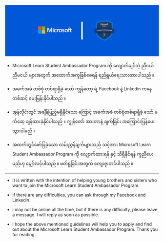 <div align="center">
</div>
<img alt="Demo" src="/Home.jpg" />
<br/>

* Microsoft Learn Student Ambassador Program ကို လျောက်ချင်တဲ့ ညီငယ် ညီမငယ် များအတွက် အထောက်အကူဖြစ်စေရန် ရည်ရွယ်ရေးသားထားပါသည် ။

* အခက်အခဲ တစ်စုံ တစ်ရာရှိခဲ့ သော် ကျွန်တော့ ရဲ့ Facebook နဲ့ Linkedin ကနေတစ်ဆင့် မေးမြန်းနိုင်ပါသည် ။
 
* အွန်လိုင်းတွင် အချိန်ပြည့်မရှိနိုင်သော‌ ကြောင့် အခက်အခဲ တစ်စုံတစ်ရာရှိခဲ့ သော် မက်ဆေ့ ချန်ထားခဲ့နိုင်ပါသည် ။ ကျွန်တော် အားတာနဲ့ ချက်ခြင်း အကြောင်းပြန်ပေးသွားပါမည် ။

* အထက်တွင်ဖော်ပြခဲ့သော လမ်းညွှန်ချက်များသည် သင့်အား Microsoft Learn Student Ambassador Program ကို လျှောက်ထားရန် နှင့် သိရှိနိုင်ရန် ကူညီပေးမည်ဟု မျှော်လင့်ပါသည် ။ ဖတ်ရှုခြင်းအတွက် ကျေးဇူးတင်ပါသည် ။



**********************************



* It is written with the intention of helping young brothers and sisters who want to join the Microsoft Learn Student Ambassador Program.

* If there are any difficulties, you can ask through my Facebook and Linkedin.
 
* I may not be online all the time, but if there is any difficulty, please leave a message. I will reply as soon as possible.

* I hope the above mentioned guidelines will help you to apply and find out about the Microsoft Learn Student Ambassador Program. Thank you for reading.
